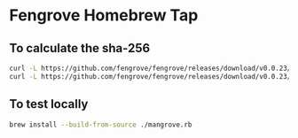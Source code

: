 # Fengrove Homebrew Tap

## To calculate the sha-256

```sh
curl -L https://github.com/fengrove/fengrove/releases/download/v0.0.23/mangrove-darwin-x86_64.tar.gz | shasum -a 256
curl -L https://github.com/fengrove/fengrove/releases/download/v0.0.23/packages.tar.gz | shasum -a 256
```

## To test locally

```sh
brew install --build-from-source ./mangrove.rb
```
